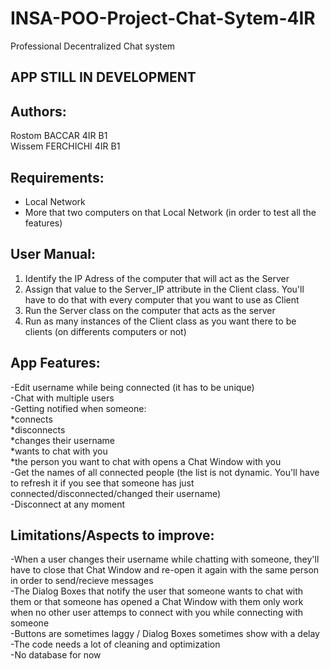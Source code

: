 # INSA-POO-Project-Chat-Sytem-4IR
Professional Decentralized Chat system

## APP STILL IN DEVELOPMENT

## Authors:
Rostom BACCAR 4IR B1\
Wissem FERCHICHI 4IR B1

## Requirements:
- Local Network
- More that two computers on that Local Network (in order to test all the features)

## User Manual: 
1. Identify the IP Adress of the computer that will act as the Server
2. Assign that value to the Server_IP attribute in the Client class. You'll have to do that with every computer that you want to use as Client
3. Run the Server class on the computer that acts as the server
4. Run as many instances of the Client class as you want there to be clients (on differents computers or not)

## App Features:
-Edit username while being connected (it has to be unique)\
-Chat with multiple users\
-Getting notified when someone:\
  *connects\
  *disconnects\
  *changes their username\
  *wants to chat with you\
  *the person you want to chat with opens a Chat Window with you\
-Get the names of all connected people (the list is not dynamic. You'll have to refresh it if you see that someone has just connected/disconnected/changed their username)\
-Disconnect at any moment

## Limitations/Aspects to improve:
-When a user changes their username while chatting with someone, they'll have to close that Chat Window and re-open it again with the same person in order to send/recieve messages\
-The Dialog Boxes that notify the user that someone wants to chat with them or that someone has opened a Chat Window with them only work when no other user attemps to connect with you while connecting with someone\
-Buttons are sometimes laggy / Dialog Boxes sometimes show with a delay\
-The code needs a lot of cleaning and optimization\
-No database for now


